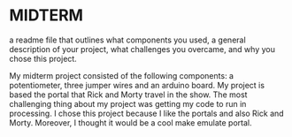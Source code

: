 # MIDTERM 
a readme file that outlines what components you used, a general description of your project, what challenges you overcame, and why you chose this project.

My midterm project consisted of the following components: a potentiometer, three jumper wires and an arduino board. My project is based the portal that Rick and Morty travel in the show. The most challenging thing about my project was getting my code to run in processing. I chose this project because I like the portals and also Rick and Morty. Moreover, I thought it would be a cool make emulate portal.
